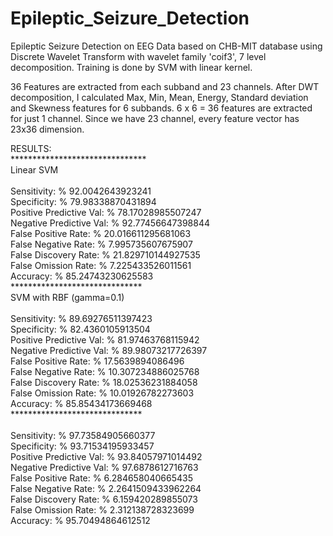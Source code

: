 # Epileptic_Seizure_Detection
Epileptic Seizure Detection on EEG Data based on CHB-MIT database using Discrete Wavelet Transform with wavelet family 'coif3', 7 level decomposition. Training is done by SVM with linear kernel.

36 Features are extracted from each subband and 23 channels. After DWT decomposition, I calculated Max, Min, Mean, Energy, Standard deviation and Skewness features for 6 subbands. 6 x 6 = 36 features are extracted for just 1 channel. Since we have 23 channel, every feature vector has 23x36 dimension.

RESULTS: \
******************************* \
Linear SVM \
\
Sensitivity: % 92.0042643923241 \
Specificity: % 79.98338870431894 \
Positive Predictive Val: % 78.17028985507247 \
Negative Predictive Val: % 92.77456647398844 \
False Positive Rate: % 20.016611295681063 \
False Negative Rate: % 7.995735607675907 \
False Discovery Rate: % 21.829710144927535 \
False Omission Rate: % 7.225433526011561 \
Accuracy: % 85.24743230625583 \
****************************** \
SVM with RBF (gamma=0.1) \
 \
Sensitivity: % 89.69276511397423 \
Specificity: % 82.4360105913504 \
Positive Predictive Val: % 81.97463768115942 \
Negative Predictive Val: % 89.98073217726397 \
False Positive Rate: % 17.5639894086496 \
False Negative Rate: % 10.307234886025768 \
False Discovery Rate: % 18.02536231884058 \
False Omission Rate: % 10.01926782273603 \
Accuracy: % 85.85434173669468 \
****************************** \
\
Sensitivity: % 97.73584905660377 \
Specificity: % 93.71534195933457 \
Positive Predictive Val: % 93.84057971014492 \
Negative Predictive Val: % 97.6878612716763 \
False Positive Rate: % 6.284658040665435 \
False Negative Rate: % 2.2641509433962264 \
False Discovery Rate: % 6.159420289855073 \
False Omission Rate: % 2.312138728323699 \
Accuracy: % 95.70494864612512


